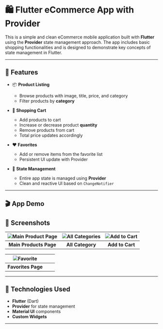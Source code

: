 
# 🛍️ Flutter eCommerce App with Provider

This is a simple and clean eCommerce mobile application built with **Flutter** using the **Provider** state management approach. The app includes basic shopping functionalities and is designed to demonstrate key concepts of state management in Flutter.

---

## 🚀 Features

- 📦 **Product Listing**
  - Browse products with image, title, price, and category
  - Filter products by **category**
  
- 🛒 **Shopping Cart**
  - Add products to cart
  - Increase or decrease product **quantity**
  - Remove products from cart
  - Total price updates accordingly

- ❤️ **Favorites**
  - Add or remove items from the favorite list
  - Persistent UI update with Provider

- 📁 **State Management**
  - Entire app state is managed using **Provider**
  - Clean and reactive UI based on `ChangeNotifier`

---

## 🎬 App Demo
## 📱 Screenshots

| ![Main Product Page](https://github.com/user-attachments/assets/56dbf5b0-b8c6-4330-915c-cf77672c316a) | ![All Categories](https://github.com/user-attachments/assets/447d60e0-9be6-4a7b-82c7-085ef0e8de14) | ![Add to Cart](https://github.com/user-attachments/assets/76f9ce93-2131-4c55-ac6e-4a428d08ddff) |
|:--:|:--:|:--:|
| **Main Products Page** | **All Category** | **Add to Cart** |

| ![Favorite](https://github.com/user-attachments/assets/de7aae67-80c0-48d4-81c6-de6537be7af7) |  |  |
|:--:|:--:|:--:|
| **Favorites Page** |  |  |






---

## 🧰 Technologies Used

- **Flutter** (Dart)
- **Provider** for state management
- **Material UI** components
- **Custom Widgets**

---



